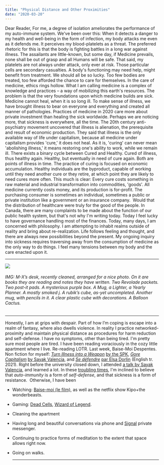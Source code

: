 ```yaml
---
title: "Physical Distance and Other Proximities"
date: "2020-03-20"
---
```


Dear Reader, For me, a degree of isolation ameliorates the performance of my auto-immune system. We've been over this: When it detects a danger to my health and well-being in the form of infection, my body attacks me even as it defends me. It perceives my blood-platelets as a threat. The preferred rhetoric for this is that the body is fighting battles in a long war against illness. The assailants are little-known, but some day, if Medicine prevails, none shall be out of grasp and all Humans will be safe. That said, my platelets are not always under attack, only ever at risk. Those particular cells are secondary casualties. A body's functioning may need help, might benefit from treatment. We should all be so lucky. Too few bodies are treated, too few afforded the chance to care for themselves. In the care of medicine, ethics rings hollow. What I am calling medicine is a complex of knowledge and practices – a way of mobilizing this earth's resources. The problem is that the very foundations upon which medicine builds are sick. Medicine cannot heal, when it is so long ill. To make sense of illness, we have brought illness to bear on everyone and everything and created all manner of pathologies. Practices of medicine in 2020 care more about private investment than healing the sick worldwide. Perhaps we are noticing more, that sickness is everywhere, all the time. The 20th century anti-psychiatry movement uncovered that illness is alienation, the prerequisite and result of economic production. They said that illness is the only available way of life under capitalism, because all medicine under capitalism provides 'cure,' it does not heal. As it is, 'curing' can never mean 'abolishing illness,' it means restoring one's ability to work, while we remain ill. There exists a binary cycle between Cured and Healthy. Cured of illness, thus healthy again. Healthy, but eventually in need of cure again. Both are points of illness in time. The practice of curing is focused on economic accumulation. Healthy individuals are the byproduct, capable of working until they need another cure or they retire, at which point they are likely to need cures more often. This much is clear: Every cure costs something in raw material and industrial transformation into commodities, 'goods'. All medicine currently costs money, and its production is for-profit. The purchasing consumer is sometimes an individual, sometimes a public or private institution like a government or an insurance company.  Would that the distribution of healthcare were truly for the good of the people. In Canada, there are many complaints to be made about the function of our public health system, but that's not why I'm writing today. Today I feel lucky to have governance handling most of the finances. Today, many days, I am concerned with philosophy. I am attempting to inhabit realms outside of reality and bring about re-realization. Life follows feeling and thought, and there are always new possibilities beyond the present. My ongoing inquiry into sickness requires traversing away from the consumption of medicine as the only way to do things. I feel many tensions between my body and the care enacted upon it.

* * *

[![](https://bucketeer-e05bbc84-baa3-437e-9518-adb32be77984.s3.amazonaws.com/public/images/ab0e8328-53b7-467c-9df2-9bc0d5f50be6_3910x2538.jpeg)](https://cdn.substack.com/image/fetch/c_limit,f_auto,q_auto:good/https%3A%2F%2Fbucketeer-e05bbc84-baa3-437e-9518-adb32be77984.s3.amazonaws.com%2Fpublic%2Fimages%2Fab0e8328-53b7-467c-9df2-9bc0d5f50be6_3910x2538.jpeg)

###### IMG: M-X’s desk, recently cleaned, arranged for a nice photo. On it are books they are reading and notes they have written. Two Revolade packets. Two post-it pads. A mysterious purple box. A Mug, a Lighter, a Yearly Planner. A mostly smoked j. A rubik’s cube, as-yet uncompleted. Another mug, with pencils in it. A clear plastic cube with decorations. A Balloon Cactus.

* * *

Honestly, I am at grips with despair. Part of how I’m coping is escape into a realm of fantasy, where also dwells violence. In reality I practice networked-proximity and maintain physical distance as procedures for harm reduction and self-defense. I have no symptoms, other than being tired. I'm pretty sure most people are tired. I have been reading voraciously in the cozy little apartment where I live. Re-reading LOTR. Last week, Baise-Moi Despentes. Non fiction for myself: _[Turn Illness into a Weapon](http://www.spkpfh.de/index_english.html)_ [by the SPK](http://www.spkpfh.de/index_english.html), _[Gore Capitalism](https://www.akpress.org/gore-capitalism.html)_ [by Sayak Valencia](https://www.akpress.org/gore-capitalism.html), and _[Se défendre](https://www.editionsladecouverte.fr/catalogue/index-Se_d__fendre-9782355221101.html)_ [par Elsa Dorlin](https://www.editionsladecouverte.fr/catalogue/index-Se_d__fendre-9782355221101.html) (English tr. 2021). Right before the university closed down, I attended [a talk by Sayak Valencia](http://www.optica.ca/programmation/index.php#982), and learned a lot. In these [troubling times](https://www.youtube.com/watch?v=RZHurGcoRmQ), I'm inclined to believe that _auto-immunity_ is a form of _self-defense_, and that sickness is a form of resistance.  Otherwise, I have been

- Watching: [Baise-moi (le film)](https://en.wikipedia.org/wiki/Baise_Moi), as well as the netflix show Kipo+the wonderbeasts.
- Gaming: [Dead Cells](https://dead-cells.com/), [Wizard of Legend](http://wizardoflegend.com/).
- Cleaning the apartment
- Having long and beautiful conversations via phone and [Signal](https://www.signal.org/) private messenger.
- Continuing to practice forms of meditation to the extent that space allows right now.
- Going on walks.
    
    * * *
